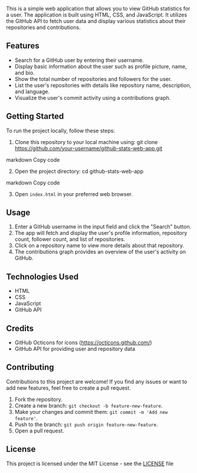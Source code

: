 

This is a simple web application that allows you to view GitHub statistics for a user.
The application is built using HTML, CSS, and JavaScript. It utilizes the GitHub API to fetch user data and display various statistics about their repositories and contributions.

## Features

- Search for a GitHub user by entering their username.
- Display basic information about the user such as profile picture, name, and bio.
- Show the total number of repositories and followers for the user.
- List the user's repositories with details like repository name, description, and language.
- Visualize the user's commit activity using a contributions graph.

## Getting Started

To run the project locally, follow these steps:

1. Clone this repository to your local machine using:
git clone https://github.com/your-username/github-stats-web-app.git

markdown
Copy code

2. Open the project directory:
cd github-stats-web-app

markdown
Copy code

3. Open `index.html` in your preferred web browser.

## Usage

1. Enter a GitHub username in the input field and click the "Search" button.
2. The app will fetch and display the user's profile information, repository count, follower count, and list of repositories.
3. Click on a repository name to view more details about that repository.
4. The contributions graph provides an overview of the user's activity on GitHub.

## Technologies Used

- HTML
- CSS
- JavaScript
- GitHub API

## Credits

- GitHub Octicons for icons (https://octicons.github.com/)
- GitHub API for providing user and repository data

## Contributing

Contributions to this project are welcome! If you find any issues or want to add new features, feel free to create a pull request.

1. Fork the repository.
2. Create a new branch: `git checkout -b feature-new-feature`.
3. Make your changes and commit them: `git commit -m 'Add new feature'`.
4. Push to the branch: `git push origin feature-new-feature`.
5. Open a pull request.

## License

This project is licensed under the MIT License - see the [LICENSE](LICENSE) file
